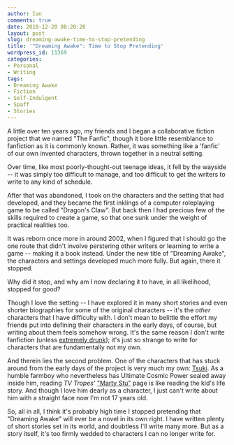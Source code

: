 ```yaml
---
author: Ian
comments: true
date: 2010-12-20 08:20:20
layout: post
slug: dreaming-awake-time-to-stop-pretending
title: '"Dreaming Awake": Time to Stop Pretending'
wordpress_id: 11369
categories:
- Personal
- Writing
tags:
- Dreaming Awake
- Fiction
- Self-Indulgent
- Spaff
- Stories
---
```


A little over ten years ago, my friends and I began a collaborative fiction project that we named "The Fanfic", though it bore little resemblance to fanfiction as it is commonly known.  Rather, it was something like a 'fanfic' of our own invented characters, thrown together in a neutral setting.

Over time, like most poorly-thought-out teenage ideas, it fell by the wayside -- it was simply too difficult to manage, and too difficult to get the writers to write to any kind of schedule.

After that was abandoned, I took on the characters and the setting that had developed, and they became the first inklings of a computer roleplaying game to be called "Dragon's Claw".  But back then I had precious few of the skills required to create a game, so that one sunk under the weight of practical realities too.

It was reborn once more in around 2002, when I figured that I should go the one route that didn't involve perstering other writers or learning to write a game -- making it a book instead.  Under the new title of "Dreaming Awake", the characters and settings developed much more fully.  But again, there it stopped.

Why did it stop, and why am I now declaring it to have, in all likelihood, stopped for good?

Though I love the setting -- I have explored it in many short stories and even shorter biographies for some of the original characters -- it's the _other_ characters that I have difficulty with.  I don't mean to belittle the effort my friends put into defining their characters in the early days, of course, but writing about them feels somehow wrong.  It's the same reason I don't write fanfiction (unless [extremely drunk](/fiction/short-stories/bottle-pharoahs)); it's just so strange to write for characters that are fundamentally not my own.

And therein lies the second problem.  One of the characters that has stuck around from the early days of the project is very much my own: [Tsuki](/fiction/tsuki).  As a humble farmboy who nevertheless has Ultimate Cosmic Power sealed away inside him, reading _TV Tropes'_ ["Marty Stu"](http://tvtropes.org/pmwiki/pmwiki.php/Main/MartyStu) page is like reading the kid's life story.  And though I love him dearly as a character, I just can't write about him with a straight face now I'm not 17 years old.

So, all in all, I think it's probably high time I stopped pretending that "Dreaming Awake" will ever be a novel in its own right.  I have written plenty of short stories set in its world, and doubtless I'll write many more.  But as a story itself, it's too firmly wedded to characters I can no longer write for.
